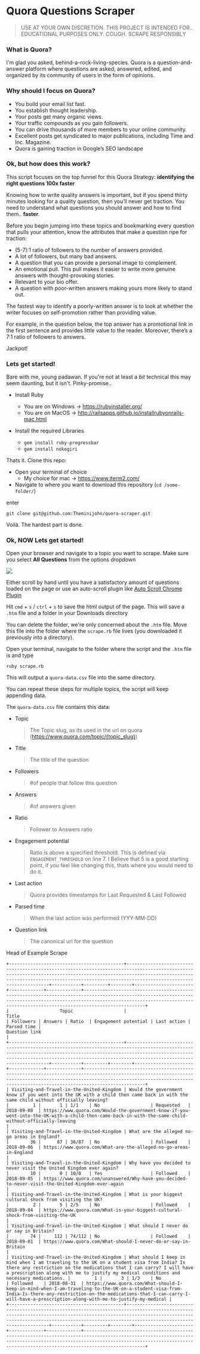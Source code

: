 # Quora Questions Scraper

> USE AT YOUR OWN DISCRETION. THIS PROJECT IS INTENDED FOR.. EDUCATIONAL PURPOSES ONLY. COUGH. SCRAPE RESPONSIBLY

### What is Quora?
I'm glad you asked, behind-a-rock-living-species. Quora is a question-and-answer platform where questions are asked, answered, edited, and organized by its community of users in the form of opinions.

### Why should I focus on Quora?
- You build your email list fast.
- You establish thought leadership.
- Your posts get many organic views.
- Your traffic compounds as you gain followers.
- You can drive thousands of more members to your online community.
- Excellent posts get syndicated to major publications, including Time and Inc. Magazine.
- Quora is gaining traction in Google’s SEO landscape

### Ok, but how does this work?
This script focuses on the top funnel for this Quora Strategy: **identifying the right questions 100x  faster**

Knowing how to write quality answers is important, but if you spend thirty minutes looking for a quality question, then you’ll never get traction. You need to understand what questions you should answer and how to find them.. **faster**.

Before you begin jumping into these topics and bookmarking every question that pulls your attention, know the attributes that make a question ripe for traction:

- (5-7):1 ratio of followers to the number of answers provided.
- A lot of followers, but many bad answers.
- A question that you can provide a personal image to complement.
- An emotional pull. This pull makes it easier to write more genuine answers with thought-provoking stories.
- Relevant to your bio offer.
- A question with poor-written answers making yours more likely to stand out.

The fastest way to identify a poorly-written answer is to look at whether the writer focuses on self-promotion rather than providing value.

For example, in the question below, the top answer has a promotional link in the first sentence and provides little value to the reader. Moreover, there’s a 7:1 ratio of followers to answers.

Jackpot!

### Lets get started!

Bare with me, young padawan. If you're not at least a _bit_ technical this may seem daunting, but it isn't. Pinky-promise..

- Install Ruby
  - You are on Windows -> https://rubyinstaller.org/
  - You are on MacOS -> http://railsapps.github.io/installrubyonrails-mac.html

- Install the required Libraries
  - `gem install ruby-progressbar`
  - `gem install nokogiri`

Thats it. Clone this repo:

- Open your terminal of choice
  - My choice for mac -> https://www.iterm2.com/
- Navigate to where you want to download this repository (`cd /some-folder/`)

enter
```
git clone git@github.com:Theminijohn/quora-scraper.git
```

Voilà. The hardest part is done.

### Ok, NOW Lets get started!

Open your browser and navigate to a topic you want to scrape. Make sure you select **All Questions** from the options dropdown

![](https://i.imgur.com/aHOrvxF.png)

Either scroll by hand until you have a satisfactory amount of questions loaded on the page or use an auto-scroll plugin like [Auto Scroll Chrome Plugin](https://chrome.google.com/webstore/detail/autoscroll/occjjkgifpmdgodlplnacmkejpdionan?hl=en)

Hit `cmd` + `s` / `ctrl` + `s` to save the html output of the page. This will save a `.htm` file and a folder in your Downloads directory

You can delete the folder, we're only concerned about the `.htm` file. Move this file into the folder where the `scrape.rb` file lives (you downloaded it previously into a directory).

Open your terminal, navigate to the folder where the script and the `.htm` file is and type

```
ruby scrape.rb
```

This will output a `quora-data.csv` file into the same directory.

You can repeat these steps for multiple topics, the script will keep appending data.

The `quora-data.csv` file contains this data:

- Topic
  > The Topic slug, as its used in the url on quora (https://www.quora.com/topic/{topic_slug})
- Title
  > The title of the question
- Followers
  > #of people that follow this question
- Answers
  > #of answers given
- Ratio
  > Follower to Answers ratio
- Engagement potential
  > Ratio is above a specified threshold. This is defined via `ENGAGEMENT_THRESHOLD` on line 7. I Believe that 5 is a good starting point, if you feel like changing this, thats where you would need to do it.
- Last action
  > Quora provides timestamps for Last Requested & Last Followed
- Parsed time
  > When the last action was performed (YYY-MM-DD)
- Question link
  > The canonical url for the question



Head of Example Scrape
```
+-------------------------------------------+-----------------------------------------------------------------------------------------------------------------------------------------------------------------------------------------------------------------------------------------------------------+-----------+---------+--------+----------------------+-------------+-------------+-----------------------------------------------------------------------------------------------------------------------------------------------------------------------------------------------------------------------------------------+
|                   Topic                   |                                                                                                                           Title                                                                                                                           | Followers | Answers | Ratio  | Engagement potential | Last action | Parsed time |                                                                                                              Question link                                                                                                              |
+-------------------------------------------+-----------------------------------------------------------------------------------------------------------------------------------------------------------------------------------------------------------------------------------------------------------+-----------+---------+--------+----------------------+-------------+-------------+-----------------------------------------------------------------------------------------------------------------------------------------------------------------------------------------------------------------------------------------+
| Visiting-and-Travel-in-the-United-Kingdom | Would the government know if you went into the UK with a child then came back in with the same child without officially leaving?                                                                                                                          |         1 |       1 | 1/1    | No                   | Requested   | 2018-09-08  | https://www.quora.com/Would-the-government-know-if-you-went-into-the-UK-with-a-child-then-came-back-in-with-the-same-child-without-officially-leaving                                                                                   |
| Visiting-and-Travel-in-the-United-Kingdom | What are the alleged no-go areas in England?                                                                                                                                                                                                              |        36 |      87 | 36/87  | No                   | Followed    | 2018-09-06  | https://www.quora.com/What-are-the-alleged-no-go-areas-in-England                                                                                                                                                                       |
| Visiting-and-Travel-in-the-United-Kingdom | Why have you decided to never visit the United Kingdom ever again?                                                                                                                                                                                        |        10 |       0 | 10/0   | Yes                  | Followed    | 2018-09-05  | https://www.quora.com/unanswered/Why-have-you-decided-to-never-visit-the-United-Kingdom-ever-again                                                                                                                                      |
| Visiting-and-Travel-in-the-United-Kingdom | What is your biggest cultural shock from visiting the UK?                                                                                                                                                                                                 |         2 |       5 | 2/5    | No                   | Followed    | 2018-09-04  | https://www.quora.com/What-is-your-biggest-cultural-shock-from-visiting-the-UK                                                                                                                                                          |
| Visiting-and-Travel-in-the-United-Kingdom | What should I never do or say in Britain?                                                                                                                                                                                                                 |        74 |     112 | 74/112 | No                   | Followed    | 2018-09-01  | https://www.quora.com/What-should-I-never-do-or-say-in-Britain                                                                                                                                                                          |
| Visiting-and-Travel-in-the-United-Kingdom | What should I keep in mind when I am traveling to the UK on a student visa from India? Is there any restriction on the medications that I can carry? I will have a prescription along with me to justify my medical conditions and necessary medications. |         1 |       3 | 1/3    | No                   | Followed    | 2018-08-31  | https://www.quora.com/What-should-I-keep-in-mind-when-I-am-traveling-to-the-UK-on-a-student-visa-from-India-Is-there-any-restriction-on-the-medications-that-I-can-carry-I-will-have-a-prescription-along-with-me-to-justify-my-medical |
+-------------------------------------------+-----------------------------------------------------------------------------------------------------------------------------------------------------------------------------------------------------------------------------------------------------------+-----------+---------+--------+----------------------+-------------+-------------+-----------------------------------------------------------------------------------------------------------------------------------------------------------------------------------------------------------------------------------------+
```
